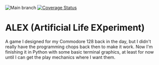 
![Main branch](https://github.com/bcorfman/alex/actions/workflows/build-test.yml/badge.svg)
[![Coverage Status](https://coveralls.io/repos/github/bcorfman/alex/badge.svg)](https://coveralls.io/github/bcorfman/alex)
# ALEX (Artificial Life EXperiment)
A game I designed for my Commodore 128 back in the day, but I didn't really have the programming chops back then to make it work. 
Now I'm finishing it in Python with some basic terminal graphics, at least for now until I can get the play mechanics where I want them.
